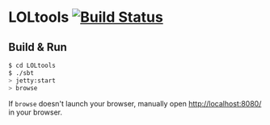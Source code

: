 # LOLtools [![Build Status](https://travis-ci.org/GEOFBOT/loltools.svg?branch=master)](https://travis-ci.org/GEOFBOT/loltools) #

## Build & Run ##

```sh
$ cd LOLtools
$ ./sbt
> jetty:start
> browse
```

If `browse` doesn't launch your browser, manually open [http://localhost:8080/](http://localhost:8080/) in your browser.
